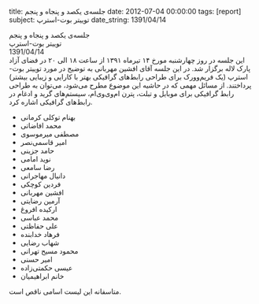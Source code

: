 title: جلسه‌ی یکصد و پنجاه و پنجم
date: 2012-07-04 00:00:00
tags: [report]
subject: توییتر بوت-استرپ
date_string: 1391/04/14


<div class="title">
جلسه‌ی یکصد و پنجاه و پنجم
</div>

<div class="subject">
توییتر بوت-استرپ
</div>

<div class="date">
1391/04/14
</div>

<div class="body">
این جلسه در روز چهار‌شنبه مورخ ۱۴ تیرماه ۱۳۹۱ از ساعت ۱۸ الی ۲۰ در فضای آزاد پارک لاله برگزار ‌شد.
در این جلسه آقای افشین مهربانی به توضیح در مورد توییتر
بوت-استرپ (یک فریم‌وورک برای طراحی رابط‌های گرافیکی بهتر با کارایی و زیبایی بیشتر) پرداختند.
از مسائل مهمی که در حاشیه این موضوع مطرح می‌شود،
می‌توان به طراحی رابط گرافیکی برای موبایل و تبلت، پترن‌ ام‌وی‌وی‌ام، سیستم‌های گرید و ادغام در رابط‌های گرافیکی اشاره کرد.

</div>
<ul class="members bullet">
<li>بهنام توکلی کرمانی</li>
<li>محمد افاضاتی</li>
<li>مصطفی میرموسوی</li>
<li>امیر قاسمی‌نصر</li>
<li>حامد جزینی</li>
<li>نوید امامی</li>
<li>رضا سامعی</li>
<li>دانیال مهاجرانی</li>
<li>فردین کوچکی</li>
<li>افشین مهربانی</li>
<li>آرمین رضایتی</li>
<li>ارکیده افروغ</li>
<li>محمد عباسی</li>
<li>علی حفاظتی</li>
<li>فرهاد خدابنده</li>
<li>شهاب رضایی</li>
<li>محمود مسیح تهرانی</li>
<li>امیر حسنی</li>
<li>عیسی حکمتی‌زاده</li>
<li>خانم ابراهیمیان</li>
</ul>

<span class="notice">متاسفانه این لیست اسامی ناقص است.</span>

<br />
<br />

